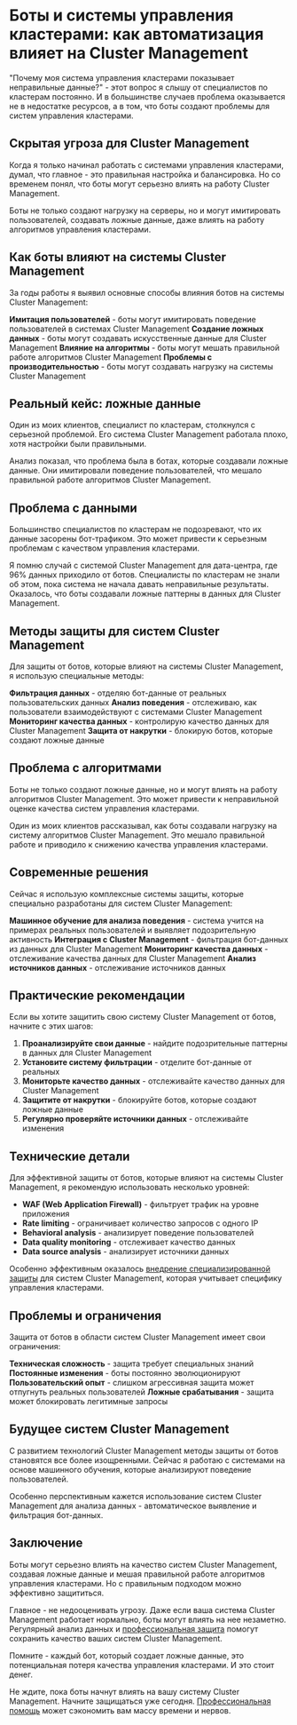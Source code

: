 ﻿# Боты и системы управления кластерами: как автоматизация влияет на Cluster Management

"Почему моя система управления кластерами показывает неправильные данные?" - этот вопрос я слышу от специалистов по кластерам постоянно. И в большинстве случаев проблема оказывается не в недостатке ресурсов, а в том, что боты создают проблемы для систем управления кластерами.

## Скрытая угроза для Cluster Management

Когда я только начинал работать с системами управления кластерами, думал, что главное - это правильная настройка и балансировка. Но со временем понял, что боты могут серьезно влиять на работу Cluster Management.

Боты не только создают нагрузку на серверы, но и могут имитировать пользователей, создавать ложные данные, даже влиять на работу алгоритмов управления кластерами.

## Как боты влияют на системы Cluster Management

За годы работы я выявил основные способы влияния ботов на системы Cluster Management:

**Имитация пользователей** - боты могут имитировать поведение пользователей в системах Cluster Management
**Создание ложных данных** - боты могут создавать искусственные данные для Cluster Management
**Влияние на алгоритмы** - боты могут мешать правильной работе алгоритмов Cluster Management
**Проблемы с производительностью** - боты могут создавать нагрузку на системы Cluster Management

## Реальный кейс: ложные данные

Один из моих клиентов, специалист по кластерам, столкнулся с серьезной проблемой. Его система Cluster Management работала плохо, хотя настройки были правильными.

Анализ показал, что проблема была в ботах, которые создавали ложные данные. Они имитировали поведение пользователей, что мешало правильной работе алгоритмов Cluster Management.

## Проблема с данными

Большинство специалистов по кластерам не подозревают, что их данные засорены бот-трафиком. Это может привести к серьезным проблемам с качеством управления кластерами.

Я помню случай с системой Cluster Management для дата-центра, где 96% данных приходило от ботов. Специалисты по кластерам не знали об этом, пока система не начала давать неправильные результаты. Оказалось, что боты создавали ложные паттерны в данных для Cluster Management.

## Методы защиты для систем Cluster Management

Для защиты от ботов, которые влияют на системы Cluster Management, я использую специальные методы:

**Фильтрация данных** - отделяю бот-данные от реальных пользовательских данных
**Анализ поведения** - отслеживаю, как пользователи взаимодействуют с системами Cluster Management
**Мониторинг качества данных** - контролирую качество данных для Cluster Management
**Защита от накрутки** - блокирую ботов, которые создают ложные данные

## Проблема с алгоритмами

Боты не только создают ложные данные, но и могут влиять на работу алгоритмов Cluster Management. Это может привести к неправильной оценке качества систем управления кластерами.

Один из моих клиентов рассказывал, как боты создавали нагрузку на систему алгоритмов Cluster Management. Это мешало правильной работе и приводило к снижению качества управления кластерами.

## Современные решения

Сейчас я использую комплексные системы защиты, которые специально разработаны для систем Cluster Management:

**Машинное обучение для анализа поведения** - система учится на примерах реальных пользователей и выявляет подозрительную активность
**Интеграция с Cluster Management** - фильтрация бот-данных из данных для Cluster Management
**Мониторинг качества данных** - отслеживание качества данных для Cluster Management
**Анализ источников данных** - отслеживание источников данных

## Практические рекомендации

Если вы хотите защитить свою систему Cluster Management от ботов, начните с этих шагов:

1. **Проанализируйте свои данные** - найдите подозрительные паттерны в данных для Cluster Management
2. **Установите систему фильтрации** - отделите бот-данные от реальных
3. **Мониторьте качество данных** - отслеживайте качество данных для Cluster Management
4. **Защитите от накрутки** - блокируйте ботов, которые создают ложные данные
5. **Регулярно проверяйте источники данных** - отслеживайте изменения

## Технические детали

Для эффективной защиты от ботов, которые влияют на системы Cluster Management, я рекомендую использовать несколько уровней:

- **WAF (Web Application Firewall)** - фильтрует трафик на уровне приложения
- **Rate limiting** - ограничивает количество запросов с одного IP
- **Behavioral analysis** - анализирует поведение пользователей
- **Data quality monitoring** - отслеживает качество данных
- **Data source analysis** - анализирует источники данных

Особенно эффективным оказалось [внедрение специализированной защиты](https://progaem.com/ustanovka-antibota-usluga-po-zashhite-ot-botov-vashih-sajtov-na-razlichnyh-cms-sistemah.html) для систем Cluster Management, которая учитывает специфику управления кластерами.

## Проблемы и ограничения

Защита от ботов в области систем Cluster Management имеет свои ограничения:

**Техническая сложность** - защита требует специальных знаний
**Постоянные изменения** - боты постоянно эволюционируют
**Пользовательский опыт** - слишком агрессивная защита может отпугнуть реальных пользователей
**Ложные срабатывания** - защита может блокировать легитимные запросы

## Будущее систем Cluster Management

С развитием технологий Cluster Management методы защиты от ботов становятся все более изощренными. Сейчас я работаю с системами на основе машинного обучения, которые анализируют поведение пользователей.

Особенно перспективным кажется использование систем Cluster Management для анализа данных - автоматическое выявление и фильтрация бот-данных.

## Заключение

Боты могут серьезно влиять на качество систем Cluster Management, создавая ложные данные и мешая правильной работе алгоритмов управления кластерами. Но с правильным подходом можно эффективно защититься.

Главное - не недооценивать угрозу. Даже если ваша система Cluster Management работает нормально, боты могут влиять на нее незаметно. Регулярный анализ данных и [профессиональная защита](https://progaem.com/ustanovka-antibota-usluga-po-zashhite-ot-botov-vashih-sajtov-na-razlichnyh-cms-sistemah.html) помогут сохранить качество ваших систем Cluster Management.

Помните - каждый бот, который создает ложные данные, это потенциальная потеря качества управления кластерами. И это стоит денег.

Не ждите, пока боты начнут влиять на вашу систему Cluster Management. Начните защищаться уже сегодня. [Профессиональная помощь](https://progaem.com/ustanovka-antibota-usluga-po-zashhite-ot-botov-vashih-sajtov-na-razlichnyh-cms-sistemah.html) может сэкономить вам массу времени и нервов.
